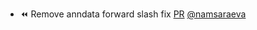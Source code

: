 - ⏪  Remove anndata forward slash fix [PR](https://github.com/laminlabs/lamin-usecases/pull/206) [@namsaraeva](https://github.com/namsaraeva)
